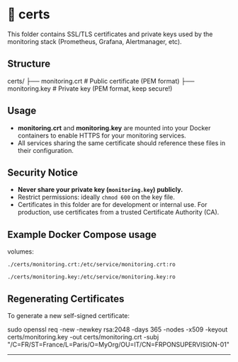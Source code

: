 # 📁 certs

This folder contains SSL/TLS certificates and private keys used by the monitoring stack (Prometheus, Grafana, Alertmanager, etc).

## Structure

certs/
├── monitoring.crt # Public certificate (PEM format)
├── monitoring.key # Private key (PEM format, keep secure!)


## Usage

- **monitoring.crt** and **monitoring.key** are mounted into your Docker containers to enable HTTPS for your monitoring services.
- All services sharing the same certificate should reference these files in their configuration.

## Security Notice

- **Never share your private key (`monitoring.key`) publicly.**
- Restrict permissions: ideally `chmod 600` on the key file.
- Certificates in this folder are for development or internal use. For production, use certificates from a trusted Certificate Authority (CA).

## Example Docker Compose usage

volumes:

    ./certs/monitoring.crt:/etc/service/monitoring.crt:ro

    ./certs/monitoring.key:/etc/service/monitoring.key:ro


## Regenerating Certificates

To generate a new self-signed certificate:

sudo openssl req -new -newkey rsa:2048 -days 365 -nodes -x509
-keyout certs/monitoring.key
-out certs/monitoring.crt
-subj "/C=FR/ST=France/L=Paris/O=MyOrg/OU=IT/CN=FRPONSUPERVISION-01"

---